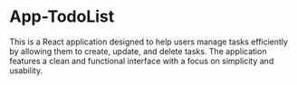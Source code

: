 # App-TodoList
This is a React application designed to help users manage tasks efficiently by allowing them to create, update, and delete tasks. The application features a clean and functional interface with a focus on simplicity and usability.
